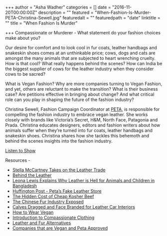 +++
author = "Asha Wadher"
categories = []
date = "2016-11-20T00:00:00Z"
description = ""
featured = "When-Fashion-Is-Murder-PETA-Christina-Sewell.jpg"
featuredalt = ""
featuredpath = "date"
linktitle = ""
title = "When Fashion Is Murder"

+++
Compassionate or Murderer - What statement do your fashion choices make about you?

Our desire for comfort and to look cool in fur coats, leather handbags and snakeskin shoes comes at an unthinkable price; cows, dogs and cats are amongst the many animals that are subjected to heart wrenching cruelty. How is that cool? What really happens behind the scenes? How can India be the biggest supplier of cows for the leather industry when they consider cows to be sacred?

What is Vegan Fashion? Why are more companies turning to Vegan Fashion, and yet, others are reluctant to make the transition? What is their business case? Are petitions effective in bringing about change? And what critical role can you play in shaping the future of the fashion industry?

Christina Sewell, Fashion Campaign Coordinator at <a target="_blank" href="http://www.peta.org/">PETA</a>, is responsible for compelling the fashion industry to embrace vegan leather. She works closely with brands like Victoria’s Secret, H&M, North Face, Patagonia and Prada. Christina educates designers, editors and fashion writers about how animals suffer when they’re turned into fur coats, leather handbags and snakeskin shoes. Christina shares how she tackles this behemoth and behind the scenes insights into the fashion industry.

 <a href="http://artist.twiztedmyrtle.com/static/assets/podcast/Ep26_Christina_Sewell_Peta_Murder_for_Fashion_Vegan_Clothing.mp3" target="_blank">Listen to Show</a>

<!--a href="http://artist.twiztedmyrtle.com/static/assets/podcast/Ep26_Christina_Sewell_Peta_Murder_for_Fashion_Vegan_Clothing.mp3" target="_blank"><img src="/img/twiztedmyrtle/blog/radio-thumb.png" alt=""></a-->
<audio src="http://artist.twiztedmyrtle.com/static/assets/podcast/Ep26_Christina_Sewell_Peta_Murder_for_Fashion_Vegan_Clothing.mp3"></audio>

<p style="margin-bottom: 0em;">Resources -</p>

 - <a target="_blank" href="http://www.peta.org/videos/stella-mccartney-takes-on-the-leather-trade/">Stella McCartney Takes on the Leather Trade</a>
 - <a target="_blank" href="https://www.youtube.com/watch?v=qs8yqcrqo1s">Behind the Leather</a>
 - <a target="_blank" href="https://www.youtube.com/watch?v=H8-IeuG4jLw">Leona Lewis Explains Why Leather is Hell for Animals and Children in Bangladesh</a>
 - <a target="_blank" href="http://www.huffingtonpost.co.uk/entry/peta-fake-leather-store-thailand-reality-exotic-skins-trade_uk_573db910e4b03f08843e3f05">Huffington Post - Peta’s Fake Leather Store</a>
 - <a target="_blank" href="http://investigations.peta.org/kosher-slaughter-cows-israel/">The Hidden Cost of Cheap Kosher Beef</a>
 - <a target="_blank" href="http://www.peta.org/issues/animals-used-for-clothing/fur/chinese-fur-industry/">The Chinese Fur Industry Exposed</a>
 - <a target="_blank" href="http://investigations.peta.org/calves-face-branded-leather-car-interiors/">Calves Dragged and Face Branded for Leather Car Interiors</a>
 - <a target="_blank" href="http://features.peta.org/how-to-wear-vegan/">How to Wear Vegan</a>
 - <a target="_blank" href="http://www.peta.org/living/fashion/cruelty-free-clothing-guide/cruelty-free-clothing-guide-introduction/">Introduction to Compassionate Clothing</a>
 - <a target="_blank" href="http://www.peta.org/living/fashion/cruelty-free-clothing-guide/cruelty-free-clothing-guide-alternatives/">Leather and Fur Alternatives</a>
 - <a target="_blank" href="http://www.peta.org/living/fashion/cruelty-free-clothing-guide/cruelty-free-clothing-guide-search-product/">Companies that are Vegan and Peta Approved</a>
<br><br>




